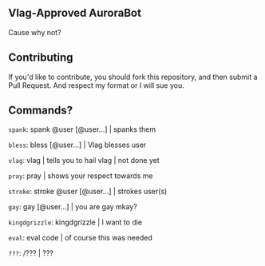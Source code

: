 ## Vlag-Approved AuroraBot

Cause why not?

## Contributing

If you'd like to contribute, you should fork this repository, and then submit a Pull Request. And respect my format or I will sue you.

## Commands?

`spank`: spank @user [@user...] | spanks them

`bless`: bless [@user...] | Vlag blesses user

`vlag`: vlag | tells you to hail vlag | not done yet

`pray`: pray | shows your respect towards me

`stroke`: stroke @user [@user...] | strokes user(s) 

`gay`: gay [@user...] | you are gay mkay?

`kingdgrizzle`: kingdgrizzle | I want to die

`eval`: eval code | of course this was needed

`???`: /??? | ???
